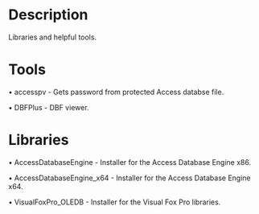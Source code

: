 # Description
 Libraries and helpful tools.
 
# Tools

• accesspv - Gets password from protected Access databse file.

• DBFPlus - DBF viewer.

# Libraries

• AccessDatabaseEngine - Installer for the Access Database Engine x86.

• AccessDatabaseEngine_x64 - Installer for the Access Database Engine x64.

• VisualFoxPro_OLEDB - Installer for the Visual Fox Pro libraries.
